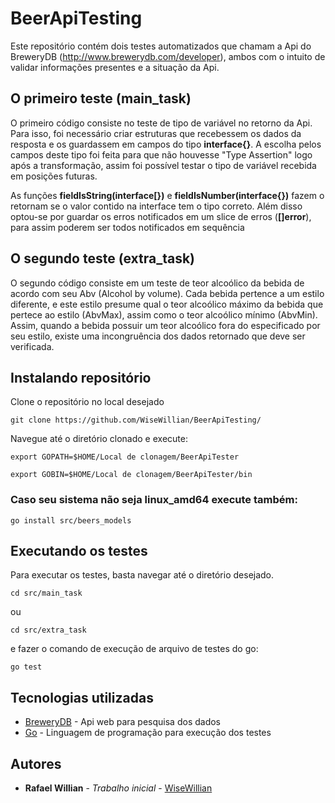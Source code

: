 # BeerApiTesting

Este repositório contém dois testes automatizados que chamam a Api do BreweryDB (http://www.brewerydb.com/developer), ambos com o intuito de validar informações presentes e a situação da Api.

## O primeiro teste (main_task)

O primeiro código consiste no teste de tipo de variável no retorno da Api. Para isso, foi necessário criar estruturas que recebessem os dados da resposta e os guardassem em campos do tipo **interface{}**. A escolha pelos campos deste tipo foi feita para que não houvesse "Type Assertion" logo após a transformação, assim foi possível testar o tipo de variável recebida em posições futuras.

As funções **fieldIsString(interface[})** e **fieldIsNumber(interface{})** fazem o retornam se o valor contido na interface tem o tipo correto. Além disso optou-se por guardar os erros notificados em um slice de erros (**[]error**), para assim poderem ser todos notificados em sequência

## O segundo teste (extra_task)

O segundo código consiste em um teste de teor alcoólico da bebida de acordo com seu Abv (Alcohol by volume). Cada bebida pertence a um estilo diferente, e este estilo presume qual o teor alcoólico máximo da bebida que pertece ao estilo (AbvMax), assim como o teor alcoólico mínimo (AbvMin). Assim, quando a bebida possuir um teor alcoólico fora do especificado por seu estilo, existe uma incongruência dos dados retornado que deve ser verificada.

## Instalando repositório

Clone o repositório no local desejado

```
git clone https://github.com/WiseWillian/BeerApiTesting/
```

Navegue até o diretório clonado e execute: 

```
export GOPATH=$HOME/Local de clonagem/BeerApiTester
```

```
export GOBIN=$HOME/Local de clonagem/BeerApiTester/bin
```

### Caso seu sistema não seja linux_amd64 execute também:

```
go install src/beers_models
```

## Executando os testes

Para executar os testes, basta navegar até o diretório desejado.

```
cd src/main_task
```
ou

```
cd src/extra_task
```
e fazer o comando de execução de arquivo de testes do go: 

```
go test
```

## Tecnologias utilizadas

* [BreweryDB](http://www.brewerydb.com/developers) - Api web para pesquisa dos dados
* [Go](https://golang.org/doc/) - Linguagem de programação para execução dos testes

## Autores

* **Rafael Willian** - *Trabalho inicial* - [WiseWillian](https://github.com/WiseWillian)
